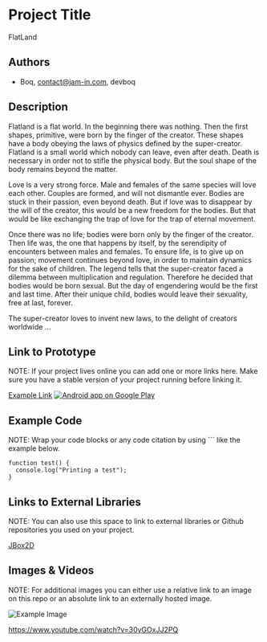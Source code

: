 # Project Title
FlatLand

## Authors
- Boq, contact@jam-in.com, devboq

## Description
Flatland is a flat world. 
In the beginning there was nothing. 
Then the first shapes, primitive, were born by the finger of the creator. 
These shapes have a body obeying the laws of physics defined by the super-creator. 
Flatland is a small world which nobody can leave, even after death. 
Death is necessary in order not to stifle the physical body. 
But the soul shape of the body remains beyond the matter. 

Love is a very strong force. 
Male and females of the same species will love each other.
Couples are formed, and will not dismantle ever.
Bodies are stuck in their passion, even beyond death.
But if love was to disappear by the will of the creator, this would be a new freedom for the bodies.
But that would be like exchanging the trap of love for the trap of eternal movement.

Once there was no life; bodies were born only by the finger of the creator.
Then life was, the one that happens by itself, by the serendipity of encounters between males and females.
To ensure life, is to give up on passion; movement continues beyond love, in order to maintain dynamics for the sake of children.
The legend tells that the super-creator faced a dilemma between multiplication and regulation.
Therefore he decided that bodies would be born sexual.
But the day of engendering would be the first and last time.
After their unique child, bodies would leave their sexuality, free at last, forever.

The super-creator loves to invent new laws, to the delight of creators worldwide ...

## Link to Prototype
NOTE: If your project lives online you can add one or more links here. Make sure you have a stable version of your project running before linking it.

[Example Link](http://www.google.com "Example Link")
<a href="https://play.google.com/store/apps/details?id=com.flatland">
  <img alt="Android app on Google Play"
       src="https://developer.android.com/images/brand/en_app_rgb_wo_60.png" />
</a>

## Example Code
NOTE: Wrap your code blocks or any code citation by using ``` like the example below.
```
function test() {
  console.log("Printing a test");
}
```
## Links to External Libraries
 NOTE: You can also use this space to link to external libraries or Github repositories you used on your project.

[JBox2D](https://github.com/dmurph/jbox2d "JBox2D")

## Images & Videos
NOTE: For additional images you can either use a relative link to an image on this repo or an absolute link to an externally hosted image.

![Example Image](project_images/cover.jpg?raw=true "Example Image")

https://www.youtube.com/watch?v=30yGOxJJ2PQ
